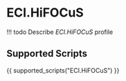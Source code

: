 

# ECI.HiFOCuS


<!-- prettier-ignore -->
!!! todo
    Describe *ECI.HiFOCuS* profile

## Supported Scripts

{{ supported_scripts("ECI.HiFOCuS") }}
